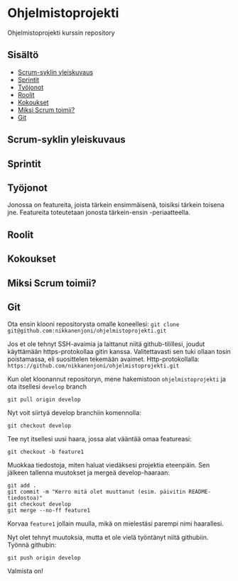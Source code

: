# Ohjelmistoprojekti
Ohjelmistoprojekti kurssin repository

## Sisältö

- [Scrum-syklin yleiskuvaus](#Scrym-syklin-yleiskuvaus)
- [Sprintit](#Sprintit)
- [Työjonot](#Tyojonot)
- [Roolit](#Roolit)
- [Kokoukset](#Kokoukset)
- [Miksi Scrum toimii?](#Miksi-Scrum-toimii)
- [Git](#Git)

## Scrum-syklin yleiskuvaus

## Sprintit

## Työjonot

Jonossa on featureita, joista tärkein ensimmäisenä, toisiksi tärkein toisena jne. Featureita toteutetaan jonosta tärkein-ensin -periaatteella. 

## Roolit

## Kokoukset

## Miksi Scrum toimii? 

## Git

Ota ensin klooni repositorysta omalle koneellesi: `git clone git@github.com:nikkanenjoni/ohjelmistoprojekti.git` 

Jos et ole tehnyt SSH-avaimia ja laittanut niitä github-tilillesi, joudut käyttämään https-protokollaa gitin kanssa. Valitettavasti sen tuki ollaan tosin poistamassa, eli suosittelen tekemään avaimet. Http-protokollalla: `https://github.com/nikkanenjoni/ohjelmistoprojekti.git`

Kun olet kloonannut repositoryn, mene hakemistoon `ohjelmistoprojekti` ja ota itsellesi `develop` branch

`git pull origin develop`

Nyt voit siirtyä develop branchiin komennolla: 

`git checkout develop`

Tee nyt itsellesi uusi haara, jossa alat vääntää omaa featureasi:

`git checkout -b feature1`

Muokkaa tiedostoja, miten haluat viedäksesi projektia eteenpäin. 
Sen jälkeen tallenna muutokset ja mergeä develop-haaraan:

```
git add .
git commit -m "Kerro mitä olet muuttanut (esim. päivitin README-tiedostoa)"
git checkout develop
git merge --no-ff feature1
```
Korvaa `feature1` jollain muulla, mikä on mielestäsi parempi nimi haarallesi. 

Nyt olet tehnyt muutoksia, mutta et ole vielä työntänyt niitä githubiin. Työnnä githubin:

`git push origin develop`

Valmista on!

